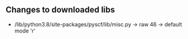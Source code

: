## Changes to downloaded libs

* /lib/python3.8/site-packages/pyscf/lib/misc.py -> raw 46 -> default mode 'r'

